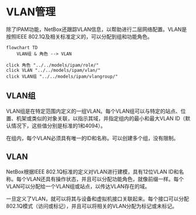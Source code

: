 # VLAN管理

除了IPAM功能，NetBox还跟踪VLAN信息，以帮助进行二层网络配置。VLAN是按照IEEE 802.1Q及相关标准定义的，可以分配到组和功能角色。

```mermaid
flowchart TD
    VLAN组 & 角色 --> VLAN

click 角色 "../../models/ipam/role/"
click VLAN "../../models/ipam/vlan/"
click VLAN组 "../../models/ipam/vlangroup/"
```

## VLAN组

VLAN组是在特定范围内定义的一组VLAN。每个VLAN组可以与特定的站点、位置、机架或类似的对象关联，以指示其域，并指定组内的最小和最大VLAN ID（默认情况下，这些值分别是标准的1和4094）。

在组内，每个VLAN必须具有唯一的ID和名称。可以创建多个组，没有限制。

## VLAN

NetBox根据IEEE 802.1Q标准的定义对VLAN进行建模，具有12位VLAN ID和名称。每个VLAN还具有操作状态，并且可以分配功能角色，就像前缀一样。每个VLAN可以分配给一个VLAN组或站点，以传达VLAN存在的域。

一旦定义了VLAN，就可以将其与设备和虚拟机接口关联起来。每个接口可以分配802.1Q模式（访问或标记），并且可以将相关的VLAN分配为标记或未标记。